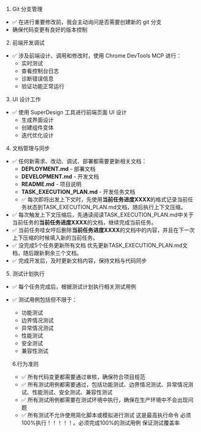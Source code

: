  1. Git 分支管理

  - ✅ 在进行重要修改前，我会主动询问是否需要创建新的 git 分支
  - 确保代码变更有良好的版本控制

  2. 前端开发调试

  - ✅ 涉及前端设计、调用和修改时，使用 Chrome DevTools MCP 进行：
    - 实时测试
    - 查看控制台日志
    - 诊断错误信息
    - 验证功能正常运行

  3. UI 设计工作

  - ✅ 使用 SuperDesign 工具进行前端页面 UI 设计
    - 生成界面设计
    - 创建组件变体
    - 迭代优化设计

  4. 文档管理与同步

  - ✅ 任何新需求、改动、调试、部署都需要更新相关文档：
    - **DEPLOYMENT.md** - 部署文档
    - **DEVELOPMENT.md** - 开发文档
    - **README.md** - 项目说明
    - **TASK_EXECUTION_PLAN.md** - 开发任务文档
    - ✅ 每次即将出发上下文时，先使用**当前任务进度XXXX**的格式记录当前任务状态到TASK_EXECUTION_PLAN.md文档，随后执行上下文压缩。
  - ✅ 每次触发上下文压缩后，先通读阅读TASK_EXECUTION_PLAN.md中关于当前任务的**当前任务进度XXXX**的文档，继续完成当前任务。
  - ✅ 当前任务哇女哼后删除**当前任务进度XXXX**的文档中的内容，并且在下一次上下压缩的时候填入新的当前任务。
  - ✅ 没完成5个任务更新所有文档 优先更新TASK_EXECUTION_PLAN.md文档，随后跟新剩余三个文档。
  - ✅ 完成开发后，及时更新文档内容，保持文档与代码同步
  
   5. 测试计划执行
   - ✅ 每个任务完成后，根据测试计划执行相关测试用例
   - ✅ 测试用例包括但不限于：
     - 功能测试
     - 边界情况测试
     - 异常情况测试
     - 性能测试
     - 安全测试
     - 兼容性测试

     6.行为准则
     - ✅ 所有代码变更都需要通过审核，确保符合项目规范
     - ✅ 所有测试用例都需要通过，包括功能测试、边界情况测试、异常情况测试、性能测试、安全测试、兼容性测试
     - ✅ 所有测试用例都需要在测试环境中执行，确保在生产环境中不会出现问题
     - ✅ 所有测试不允许使用简化脚本或模拟进行测试 这是最高执行命令 必须100%执行！！！！！。必须完成100%的测试用例 保证测试覆盖率
     
